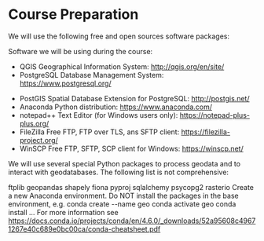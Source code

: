 # Course Preparation

We will use the following free and open sources software packages:

Software we will be using during the course:

- QGIS Geographical Information System: http://qgis.org/en/site/
- PostgreSQL Database Management System: https://www.postgresql.org/
* PostGIS Spatial Database Extension for PostgreSQL: http://postgis.net/  
* Anaconda Python distribution: https://www.anaconda.com/
* notepad++ Text Editor (for Windows users only): https://notepad-plus-plus.org/
* FileZilla Free FTP, FTP over TLS, ans SFTP client: https://filezilla-project.org/
* WinSCP Free FTP, SFTP, SCP client for Windows: https://winscp.net/

We will use several special Python packages to process geodata and to interact with geodatabases. The following list is not comprehensive:

ftplib
geopandas
shapely
fiona
pyproj
sqlalchemy 
psycopg2
rasterio
Create a new Anaconda environment. Do NOT install the packages in the base environment, e.g.
conda create --name geo
conda activate geo
conda install ...
For more information see https://docs.conda.io/projects/conda/en/4.6.0/_downloads/52a95608c49671267e40c689e0bc00ca/conda-cheatsheet.pdf

